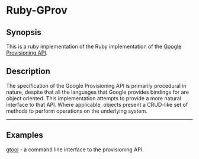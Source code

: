 Ruby-GProv
==========

Synopsis
--------

This is a ruby implementation of the Ruby implementation of the [Google Provisioning API][api].

Description
-----------

The specification of the Google Provisioning API is primarily procedural in
nature, despite that all the languages that Google provides bindings for are
object oriented. This implementation attempts to provide a more natural
interface to that API. Where applicable, objects present a CRUD-like set of
methods to perform operations on the underlying system.

[api]: http://code.google.com/googleapps/domain/gdata_provisioning_api_v2.0_reference.html "Google Provisioning API v2.0"

- - -

Examples
--------

[gtool](https://github.com/adrienthebo/gtool) - a command line interface to the
provisioning API.
